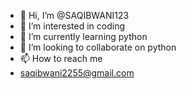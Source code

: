 - 👋 Hi, I’m @SAQIBWANI123
- 👀 I’m interested in  coding
- 🌱 I’m currently learning python
- 💞️ I’m looking to collaborate on python
- 📫 How to reach me 
-    saqibwani2255@gmail.com 

<!---
SAQIBWANI123/SAQIBWANI123 is a ✨ special ✨ repository because its `README.md` (this file) appears on your GitHub profile.
You can click the Preview link to take a look at your changes.
--->
